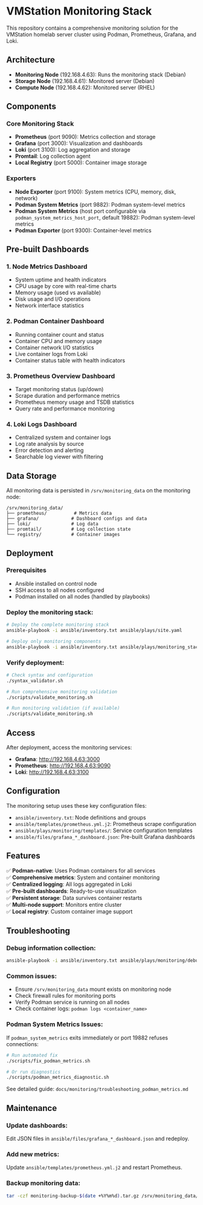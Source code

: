 # VMStation Monitoring Stack

This repository contains a comprehensive monitoring solution for the VMStation homelab server cluster using Podman, Prometheus, Grafana, and Loki.

## Architecture

- **Monitoring Node** (192.168.4.63): Runs the monitoring stack (Debian)
- **Storage Node** (192.168.4.61): Monitored server (Debian)  
- **Compute Node** (192.168.4.62): Monitored server (RHEL)

## Components

### Core Monitoring Stack
- **Prometheus** (port 9090): Metrics collection and storage
- **Grafana** (port 3000): Visualization and dashboards
- **Loki** (port 3100): Log aggregation and storage
- **Promtail**: Log collection agent
- **Local Registry** (port 5000): Container image storage

### Exporters
- **Node Exporter** (port 9100): System metrics (CPU, memory, disk, network)
- **Podman System Metrics** (port 9882): Podman system-level metrics
- **Podman System Metrics** (host port configurable via `podman_system_metrics_host_port`, default 19882): Podman system-level metrics
- **Podman Exporter** (port 9300): Container-level metrics

## Pre-built Dashboards

### 1. Node Metrics Dashboard
- System uptime and health indicators
- CPU usage by core with real-time charts
- Memory usage (used vs available) 
- Disk usage and I/O operations
- Network interface statistics

### 2. Podman Container Dashboard  
- Running container count and status
- Container CPU and memory usage
- Container network I/O statistics
- Live container logs from Loki
- Container status table with health indicators

### 3. Prometheus Overview Dashboard
- Target monitoring status (up/down)
- Scrape duration and performance metrics
- Prometheus memory usage and TSDB statistics
- Query rate and performance monitoring

### 4. Loki Logs Dashboard
- Centralized system and container logs
- Log rate analysis by source
- Error detection and alerting
- Searchable log viewer with filtering

## Data Storage

All monitoring data is persisted in `/srv/monitoring_data` on the monitoring node:

```
/srv/monitoring_data/
├── prometheus/          # Metrics data
├── grafana/            # Dashboard configs and data
├── loki/               # Log data
├── promtail/           # Log collection state
└── registry/           # Container images
```

## Deployment

### Prerequisites
- Ansible installed on control node
- SSH access to all nodes configured
- Podman installed on all nodes (handled by playbooks)

### Deploy the monitoring stack:

```bash
# Deploy the complete monitoring stack
ansible-playbook -i ansible/inventory.txt ansible/plays/site.yaml

# Deploy only monitoring components
ansible-playbook -i ansible/inventory.txt ansible/plays/monitoring_stack.yaml
```

### Verify deployment:

```bash
# Check syntax and configuration
./syntax_validator.sh

# Run comprehensive monitoring validation
./scripts/validate_monitoring.sh

# Run monitoring validation (if available)
./scripts/validate_monitoring.sh
```

## Access

After deployment, access the monitoring services:

- **Grafana**: http://192.168.4.63:3000
- **Prometheus**: http://192.168.4.63:9090
- **Loki**: http://192.168.4.63:3100

## Configuration

The monitoring setup uses these key configuration files:

- `ansible/inventory.txt`: Node definitions and groups
- `ansible/templates/prometheus.yml.j2`: Prometheus scrape configuration
- `ansible/plays/monitoring/templates/`: Service configuration templates
- `ansible/files/grafana_*_dashboard.json`: Pre-built Grafana dashboards

## Features

✅ **Podman-native**: Uses Podman containers for all services  
✅ **Comprehensive metrics**: System and container monitoring  
✅ **Centralized logging**: All logs aggregated in Loki  
✅ **Pre-built dashboards**: Ready-to-use visualization  
✅ **Persistent storage**: Data survives container restarts  
✅ **Multi-node support**: Monitors entire cluster  
✅ **Local registry**: Custom container image support

## Troubleshooting

### Debug information collection:
```bash
ansible-playbook -i ansible/inventory.txt ansible/plays/monitoring/debug_collect.yaml
```

### Common issues:
- Ensure `/srv/monitoring_data` mount exists on monitoring node
- Check firewall rules for monitoring ports
- Verify Podman service is running on all nodes
- Check container logs: `podman logs <container_name>`

### Podman System Metrics Issues:
If `podman_system_metrics` exits immediately or port 19882 refuses connections:
```bash
# Run automated fix
./scripts/fix_podman_metrics.sh

# Or run diagnostics
./scripts/podman_metrics_diagnostic.sh
```
See detailed guide: `docs/monitoring/troubleshooting_podman_metrics.md`

## Maintenance

### Update dashboards:
Edit JSON files in `ansible/files/grafana_*_dashboard.json` and redeploy.

### Add new metrics:
Update `ansible/templates/prometheus.yml.j2` and restart Prometheus.

### Backup monitoring data:
```bash
tar -czf monitoring-backup-$(date +%Y%m%d).tar.gz /srv/monitoring_data/
```